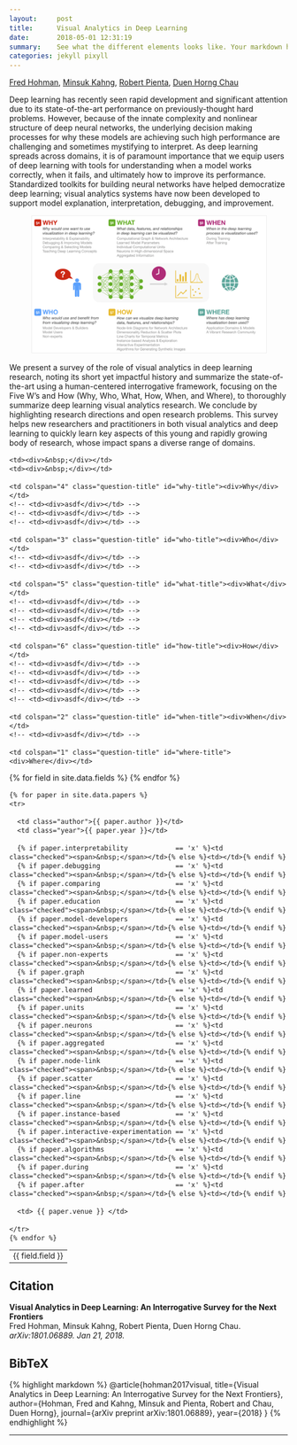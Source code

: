 ```yaml
---
layout:     post
title:      Visual Analytics in Deep Learning
date:       2018-05-01 12:31:19
summary:    See what the different elements looks like. Your markdown has never looked better. I promise.
categories: jekyll pixyll
---
```


[Fred Hohman][fred], [Minsuk Kahng][minsuk], [Robert Pienta][robert], [Duen Horng Chau][polo]

Deep learning has recently seen rapid development and significant attention due to its state-of-the-art performance on previously-thought hard problems. However, because of the innate complexity and nonlinear structure of deep neural networks, the underlying decision making processes for why these models are achieving such high performance are challenging and sometimes mystifying to interpret. As deep learning spreads across domains, it is of paramount importance that we equip users of deep learning with tools for understanding when a model works correctly, when it fails, and ultimately how to improve its performance. Standardized toolkits for building neural networks have helped democratize deep learning; visual analytics systems have now been developed to support model explanation, interpretation, debugging, and improvement.

<figure>
  <em>
  <img src="images/deepvis-6.png" style="border: 1px solid #eeeeee">
  </em>
</figure>

<!-- _![overview](images/deepvis-6.png)_ -->

We present a survey of the role of visual analytics in deep learning research, noting its short yet impactful history and summarize the state-of-the-art using a human-centered interrogative framework, focusing on the Five W’s and How (Why, Who, What, How, When, and Where), to thoroughly summarize deep learning visual analytics research. We conclude by highlighting research directions and open research problems. This survey helps new researchers and practitioners in both visual analytics and deep learning to quickly learn key aspects of this young and rapidly growing body of research, whose impact spans a diverse range of domains.

<table>

  <tr class="top-row">

    <td><div>&nbsp;</div></td>
    <td><div>&nbsp;</div></td>

    <td colspan="4" class="question-title" id="why-title"><div>Why</div></td>
    <!-- <td><div>asdf</div></td> -->
    <!-- <td><div>asdf</div></td> -->
    <!-- <td><div>asdf</div></td> -->

    <td colspan="3" class="question-title" id="who-title"><div>Who</div></td>
    <!-- <td><div>asdf</div></td> -->
    <!-- <td><div>asdf</div></td> -->

    <td colspan="5" class="question-title" id="what-title"><div>What</div></td>
    <!-- <td><div>asdf</div></td> -->
    <!-- <td><div>asdf</div></td> -->
    <!-- <td><div>asdf</div></td> -->
    <!-- <td><div>asdf</div></td> -->

    <td colspan="6" class="question-title" id="how-title"><div>How</div></td>
    <!-- <td><div>asdf</div></td> -->
    <!-- <td><div>asdf</div></td> -->
    <!-- <td><div>asdf</div></td> -->
    <!-- <td><div>asdf</div></td> -->
    <!-- <td><div>asdf</div></td> -->

    <td colspan="2" class="question-title" id="when-title"><div>When</div></td>
    <!-- <td><div>asdf</div></td> -->

    <td colspan="1" class="question-title" id="where-title"><div>Where</div></td>

  </tr>

<!-- <tr class="bordered">&nbsp;</tr> -->

  <tr>
    {% for field in site.data.fields %}  
      <td class="rotate"><div><span>{{ field.field }}</span></div></td>
    {% endfor %}
  </tr>

    {% for paper in site.data.papers %}
    <tr>

      <td class="author">{{ paper.author }}</td>
      <td class="year">{{ paper.year }}</td>

      {% if paper.interpretability            == 'x' %}<td class="checked"><span>&nbsp;</span></td>{% else %}<td></td>{% endif %}
      {% if paper.debugging                   == 'x' %}<td class="checked"><span>&nbsp;</span></td>{% else %}<td></td>{% endif %}
      {% if paper.comparing                   == 'x' %}<td class="checked"><span>&nbsp;</span></td>{% else %}<td></td>{% endif %}
      {% if paper.education                   == 'x' %}<td class="checked"><span>&nbsp;</span></td>{% else %}<td></td>{% endif %}
      {% if paper.model-developers            == 'x' %}<td class="checked"><span>&nbsp;</span></td>{% else %}<td></td>{% endif %}
      {% if paper.model-users                 == 'x' %}<td class="checked"><span>&nbsp;</span></td>{% else %}<td></td>{% endif %}
      {% if paper.non-experts                 == 'x' %}<td class="checked"><span>&nbsp;</span></td>{% else %}<td></td>{% endif %}
      {% if paper.graph                       == 'x' %}<td class="checked"><span>&nbsp;</span></td>{% else %}<td></td>{% endif %}
      {% if paper.learned                     == 'x' %}<td class="checked"><span>&nbsp;</span></td>{% else %}<td></td>{% endif %}
      {% if paper.units                       == 'x' %}<td class="checked"><span>&nbsp;</span></td>{% else %}<td></td>{% endif %}
      {% if paper.neurons                     == 'x' %}<td class="checked"><span>&nbsp;</span></td>{% else %}<td></td>{% endif %}
      {% if paper.aggregated                  == 'x' %}<td class="checked"><span>&nbsp;</span></td>{% else %}<td></td>{% endif %}
      {% if paper.node-link                   == 'x' %}<td class="checked"><span>&nbsp;</span></td>{% else %}<td></td>{% endif %}
      {% if paper.scatter                     == 'x' %}<td class="checked"><span>&nbsp;</span></td>{% else %}<td></td>{% endif %}
      {% if paper.line                        == 'x' %}<td class="checked"><span>&nbsp;</span></td>{% else %}<td></td>{% endif %}
      {% if paper.instance-based              == 'x' %}<td class="checked"><span>&nbsp;</span></td>{% else %}<td></td>{% endif %}
      {% if paper.interactive-experimentation == 'x' %}<td class="checked"><span>&nbsp;</span></td>{% else %}<td></td>{% endif %}
      {% if paper.algorithms                  == 'x' %}<td class="checked"><span>&nbsp;</span></td>{% else %}<td></td>{% endif %}
      {% if paper.during                      == 'x' %}<td class="checked"><span>&nbsp;</span></td>{% else %}<td></td>{% endif %}
      {% if paper.after                       == 'x' %}<td class="checked"><span>&nbsp;</span></td>{% else %}<td></td>{% endif %}

      <td> {{ paper.venue }} </td>

    </tr>
    {% endfor %}

</table>


## Citation

**Visual Analytics in Deep Learning: An Interrogative Survey for the Next Frontiers**  
Fred Hohman, Minsuk Kahng, Robert Pienta, Duen Horng Chau.  
*arXiv:1801.06889. Jan 21, 2018.*  

## BibTeX

{% highlight markdown %}
@article{hohman2017visual,
  title={Visual Analytics in Deep Learning: An Interrogative Survey for the Next Frontiers},
  author={Hohman, Fred and Kahng, Minsuk and Pienta, Robert and Chau, Duen Horng},
  journal={arXiv preprint arXiv:1801.06889},
  year={2018}
}
{% endhighlight %}

<!-- Markdown footnotes are supported, and they look great! Simply put e.g. `[^1]` where you want the footnote to appear,[^1] and then add -->
<!-- the reference at the end of your markdown. -->
<!-- <blockquote>
  <p>
    Perfection is achieved, not when there is nothing more to add, but when there is nothing left to take away.
  </p>
  <footer><cite title="Antoine de Saint-Exupéry">Antoine de Saint-Exupéry</cite></footer>
</blockquote> -->


---

[^1]: Important information that may distract from the main text can go in footnotes.

[fred]: www.fredhohman.com "Fred Hohnan."
[minsuk]: http://minsuk.com/ "Minsuk Kahng."
[robert]: http://spicy.bike/ "Robert Pienta."
[polo]: https://www.cc.gatech.edu/~dchau/ "Polo Chau."